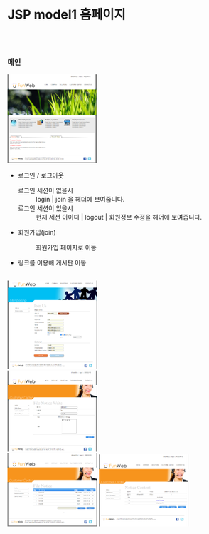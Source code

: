 # JSP model1 홈페이지
<br><br>
  <h3>메인</h3>
<img src="/img/펀웹1.png" width="40%" height="30%" alt="home"></img>
<ul>
      <li>로그인 / 로그아웃
        <dl>
      <dt>로그인 세션이 없을시</dt>
      <dd>login | join 을 헤더에 보여줍니다.</dd>
      <dt>로그인 세션이 있을시</dt>
      <dd>현재 세션 아이디 | logout | 회원정보 수정을 헤어에 보여줍니다.</dd>
    </dl>
  </li>
      <li>회원가입(join)<br>
  <dl>
      <dd>회원가입 페이지로 이동</dd>
    </dl>
  </li>
      <li>링크를 이용해 게시판 이동</li>
</ul>
<br>
<img src="/img/펀웹2.png" width="40%" height="30%" alt="home"></img><br>
<img src="/img/펀웹3-1.png" width="40%" height="30%" alt="home"></img><br>
<img src="/img/편웹3.png" width="40%" height="30%" alt="home"></img>
<img src="/img/펀웹4.png" width="40%" height="30%" alt="home"></img><br>
